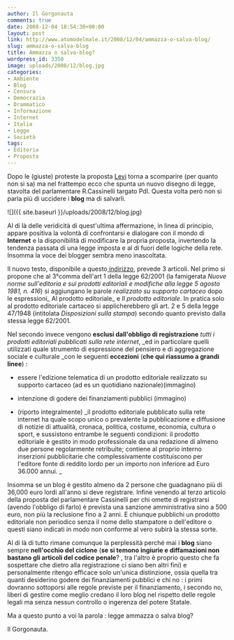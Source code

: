 ```yaml
---
author: Il Gorgonauta
comments: true
date: 2008-12-04 18:54:30+00:00
layout: post
link: http://www.atomodelmale.it/2008/12/04/ammazza-o-salva-blog/
slug: ammazza-o-salva-blog
title: Ammazza o salva-blog?
wordpress_id: 3350
image: uploads/2008/12/blog.jpg
categories:
- Ambiente
- Blog
- Censura
- Democrazia
- Drammatico
- Informazione
- Internet
- Italia
- Legge
- Società
tags:
- Editoria
- Proposta
---
```


Dopo le (giuste) proteste la proposta [Levi](/2008/11/14/i-mostri-ritornano/) torna a scomparire (per quanto non si sa) ma nel frattempo ecco che spunta un nuovo disegno di legge, stavolta del parlamentare R.Cassinelli targato Pdl. Questa volta però non si parla più di uccidere i **blog** ma di salvarli.

![]({{ site.baseurl }}/uploads/2008/12/blog.jpg)

Al di là delle veridicità di quest'ultima affermazione, in linea di principio, appare positiva la volontà di confrontarsi e dialogare con il mondo di **Internet** e la disponibilità di modificare la propria proposta, invertendo la tendenza passata di una legge imposta e al di fuori delle logiche della rete. Insomma la voce dei blogger sembra meno inascoltata.

Il nuovo testo, disponibile a questo[ indirizzo](http://robertocassinelli.blogspot.com/2008/11/ecco-la-proposta-v-20.html), prevede 3 articoli. Nel primo si propone che al 3°comma dell'art 1 della legge 62/2001 (la famigerata _Nuove norme sull'editoria e sui prodotti     editoriali e modifiche alla legge 5 agosto 1981, n. 416_) si aggiungano le parole _realizzato su supporto cartaceo_ dopo le espressioni_ Al prodotto editoriale_ e _Il prodotto editoriale_. In pratica solo al prodotto editoriale cartaceo si applicherebbero gli art. 2 e 5 della legge 47/1948 (intitolata _Disposizioni sulla stampa_) secondo quanto previsto dalla stessa legge 62/2001.

Nel secondo invece vengono **esclusi dall'obbligo di registrazione** _tutti i prodotti editoriali pubblicati sulla rete internet_, _ed in particolare quelli utilizzati quale strumento di espressione del pensiero e di aggregazione sociale e culturale _con le seguenti **eccezioni** (**che qui riassumo a grandi linee**) :

	
  * essere l'edizione telematica di un prodotto editoriale realizzato su supporto cartaceo (ad es un quotidiano nazionale)(immagino)

	
  * intenzione di godere dei finanziamenti pubblici (immagino)

	
  * (riporto integralmente) _il prodotto editoriale pubblicato sulla rete internet ha quale scopo unico o prevalente la pubblicazione e diffusione di notizie di attualità, cronaca, politica, costume, economia, cultura o sport, e sussistono entrambe le seguenti condizioni: il prodotto editoriale è gestito in modo professionale da una redazione di almeno due persone regolarmente retribuite; contiene al proprio interno inserzioni pubblicitarie che complessivamente costituiscono per l'editore fonte di reddito lordo per un importo non inferiore ad Euro 36.000 annui.
_

Insomma se un blog è gestito almeno da 2 persone che guadagnano più di 36,000 euro lordi all'anno si deve registrare. Infine venendo al terzo articolo della proposta del parlamentare Cassinelli per chi omette di registrarsi (avendo l'obbligo di farlo) è prevista una sanzione amministrativa sino a 500 euro, non più la reclusione fino a 2 anni. E chiunque pubblichi un prodotto editoriale non periodico senza il nome dello stampatore o dell'editore o questi siano indicati in modo non conforme al vero subirà la stessa sorte.

Al di là di tutto rimane comunque la perplessità perché mai i **blog** siano sempre **nell'occhio del ciclone** (**se si temono ingiurie e diffamazioni non bastano gli articoli del codice penale**? , tra l'altro è proprio questo che fa sospettare che dietro alla registrazione ci siano ben altri fini) e personalmente ritengo efficace solo un'unica distinzione, ossia quella tra quanti desiderino godere dei finanziamenti pubblici e chi no : i primi dovranno sottoporsi alle regole previste per il finanziamento, i secondo no, liberi di gestire come meglio credano il loro blog nel rispetto delle regole legali ma senza nessun controllo o ingerenza del potere Statale.

Ma a questo punto a voi la parola : legge ammazza o salva blog?

Il Gorgonauta.
